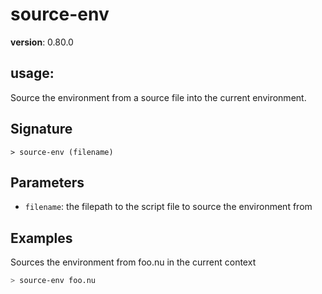 # source-env

**version**: 0.80.0

## **usage**:

Source the environment from a source file into the current environment.

## Signature

`> source-env (filename)`

## Parameters

- `filename`: the filepath to the script file to source the environment from

## Examples

Sources the environment from foo.nu in the current context

```bash
> source-env foo.nu
```
